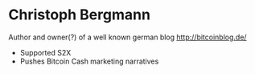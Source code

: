<!-- TITLE: Christoph Bergmann -->
<!-- SUBTITLE: A quick summary of Christoph Bergmann -->

# Christoph Bergmann
Author and owner(?) of a well known german blog http://bitcoinblog.de/

* Supported S2X
* Pushes Bitcoin Cash marketing narratives
